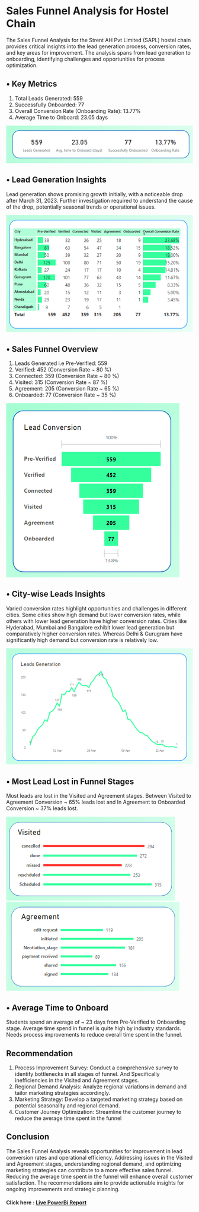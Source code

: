 # Sales Funnel Analysis for Hostel Chain

The Sales Funnel Analysis for the Strent AH Pvt Limited (SAPL) hostel chain provides critical insights into the lead generation process, conversion rates, and key areas for improvement. The analysis spans from lead generation to onboarding, identifying challenges and opportunities for process optimization.

## • Key Metrics

  1. Total Leads Generated: 559
  2. Successfully Onboarded: 77
  3. Overall Conversion Rate (Onboarding Rate): 13.77%
  4. Average Time to Onboard: 23.05 days

![alt text](viz/Cards.png)

 ## •	Lead Generation Insights 
 
Lead generation shows promising growth initially, with a  noticeable drop after March 31, 2023. Further investigation required to understand the cause of the drop, potentially seasonal trends or operational issues.

![alt text](viz/City_table.png)

## •	Sales Funnel Overview

1. Leads Generated i.e Pre-Verified: 559
2. Verified: 452 (Conversion Rate ~ 80 %) 
3. Connected: 359 (Conversion Rate ~ 80 %)
4. Visited: 315 (Conversion Rate ~ 87 %)
5. Agreement: 205 (Conversion Rate ~ 65 %)
6. Onboarded: 77 (Conversion Rate ~ 35 %)

 ![alt text](viz/Funnel.png)

## • City-wise Leads Insights

Varied conversion rates highlight opportunities and challenges in different cities. Some cities show high demand but lower conversion rates, while others with lower lead generation have higher conversion rates. Cities like Hyderabad, Mumbai and Bangalore exhibit lower lead generation but comparatively higher conversion rates. Whereas Delhi & Gurugram have significantly high demand but conversion rate is relatively low.     

![alt text](viz/Lead_Generation.png)

## • Most Lead Lost in Funnel Stages

Most leads are lost in the Visited and Agreement stages. Between Visited to Agreement Conversion  ~ 65% leads lost and In Agreement to Onboarded Conversion ~ 37% leads lost.

 ![alt text](viz/visited_substage.png)
 ![alt text](viz/aggrement_substage.png)

## • Average Time to Onboard 
  Students spend an average of ~ 23 days from Pre-Verified to Onboarding stage. Average time spend in funnel is quite high by industry standards. Needs process improvements to reduce overall time spent in the funnel. 

## Recommendation

1. Process Improvement Survey: Conduct a comprehensive survey to identify bottlenecks in all stages of funnel. And Specifically inefficiencies in the Visited and Agreement stages.
2. Regional Demand Analysis: Analyze regional variations in demand and tailor marketing strategies accordingly.
3. Marketing Strategy: Develop a targeted marketing strategy based on potential seasonality and regional demand.
4. Customer Journey Optimization: Streamline the customer journey to reduce the average time spent in the funnel

## Conclusion 

  The Sales Funnel Analysis reveals opportunities for improvement in lead conversion rates and operational efficiency. Addressing issues in the Visited and Agreement stages, understanding regional demand, and optimizing marketing strategies can contribute to a more effective sales funnel. Reducing the average time spent in the funnel will enhance overall customer satisfaction. The recommendations aim to provide actionable insights for ongoing improvements and strategic planning.

#### Click here : [Live PowerBi Report](https://www.novypro.com/project/sales-funnel-analysis-for-hostel-chain-1)



